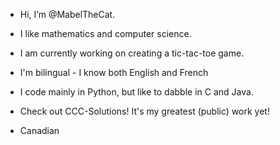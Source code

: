 - Hi, I’m @MabelTheCat.
- I like mathematics and computer science.
- I am currently working on creating a tic-tac-toe game.
- I'm bilingual - I know both English and French

- I code mainly in Python, but like to dabble in C and Java.
- Check out CCC-Solutions! It's my greatest (public) work yet!
- Canadian

